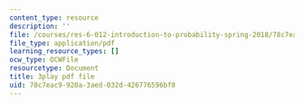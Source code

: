 ```yaml
---
content_type: resource
description: ''
file: /courses/res-6-012-introduction-to-probability-spring-2018/78c7eac9920a3aed032d426776596bf8_1uW3qMFA9Ho.pdf
file_type: application/pdf
learning_resource_types: []
ocw_type: OCWFile
resourcetype: Document
title: 3play pdf file
uid: 78c7eac9-920a-3aed-032d-426776596bf8
---
```

